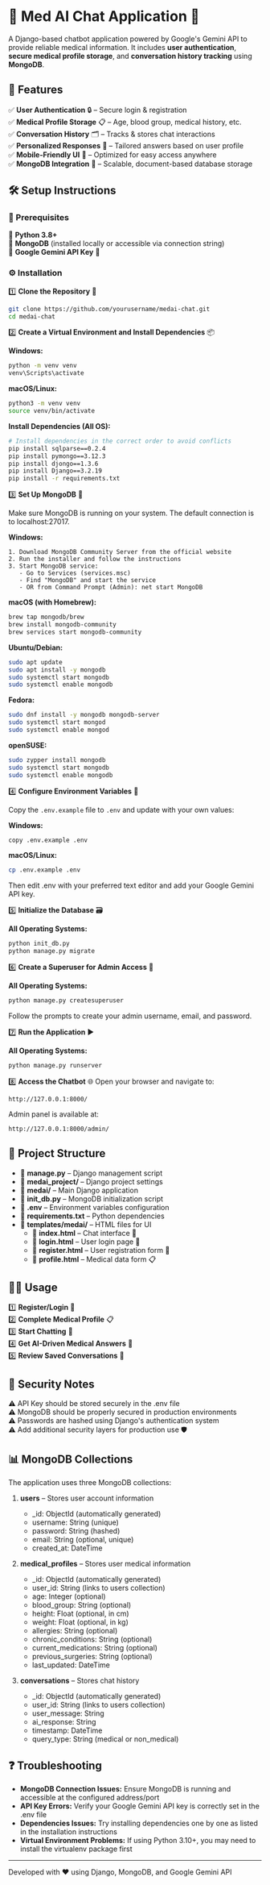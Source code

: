 # 🏥 Med AI Chat Application 💬

A Django-based chatbot application powered by Google's Gemini API to provide reliable medical information. It includes **user authentication**, **secure medical profile storage**, and **conversation history tracking** using **MongoDB**.

## 🚀 Features

✅ **User Authentication** 🔒 – Secure login & registration  
✅ **Medical Profile Storage** 📋 – Age, blood group, medical history, etc.  
✅ **Conversation History** 🗂️ – Tracks & stores chat interactions  
✅ **Personalized Responses** 🎯 – Tailored answers based on user profile  
✅ **Mobile-Friendly UI** 📱 – Optimized for easy access anywhere  
✅ **MongoDB Integration** 🍃 – Scalable, document-based database storage

## 🛠️ Setup Instructions

### 📝 Prerequisites

🔹 **Python 3.8+**  
🔹 **MongoDB** (installed locally or accessible via connection string)  
🔹 **Google Gemini API Key** 🔑  

### ⚙️ Installation

1️⃣ **Clone the Repository** 🔄  
   ```bash
   git clone https://github.com/yourusername/medai-chat.git
   cd medai-chat
   ```

2️⃣ **Create a Virtual Environment and Install Dependencies** 📦

   **Windows:**
   ```bash
   python -m venv venv
   venv\Scripts\activate
   ```

   **macOS/Linux:**
   ```bash
   python3 -m venv venv
   source venv/bin/activate
   ```
   
   **Install Dependencies (All OS):**
   ```bash
   # Install dependencies in the correct order to avoid conflicts
   pip install sqlparse==0.2.4
   pip install pymongo==3.12.3
   pip install djongo==1.3.6
   pip install Django==3.2.19
   pip install -r requirements.txt
   ```

3️⃣ **Set Up MongoDB** 🍃
   
   Make sure MongoDB is running on your system. The default connection is to localhost:27017.
   
   **Windows:**
   ```
   1. Download MongoDB Community Server from the official website
   2. Run the installer and follow the instructions
   3. Start MongoDB service:
      - Go to Services (services.msc)
      - Find "MongoDB" and start the service
      - OR from Command Prompt (Admin): net start MongoDB
   ```
   
   **macOS (with Homebrew):**
   ```bash
   brew tap mongodb/brew
   brew install mongodb-community
   brew services start mongodb-community
   ```
   
   **Ubuntu/Debian:**
   ```bash
   sudo apt update
   sudo apt install -y mongodb
   sudo systemctl start mongodb
   sudo systemctl enable mongodb
   ```

   **Fedora:**
   ```bash
   sudo dnf install -y mongodb mongodb-server
   sudo systemctl start mongod
   sudo systemctl enable mongod
   ```

   **openSUSE:**
   ```bash
   sudo zypper install mongodb
   sudo systemctl start mongodb
   sudo systemctl enable mongodb
   ```

4️⃣ **Configure Environment Variables** 🔐
   
   Copy the `.env.example` file to `.env` and update with your own values:
   
   **Windows:**
   ```bash
   copy .env.example .env
   ```
   
   **macOS/Linux:**
   ```bash
   cp .env.example .env
   ```
   
   Then edit .env with your preferred text editor and add your Google Gemini API key.

5️⃣ **Initialize the Database** 🗃️
   
   **All Operating Systems:**
   ```bash
   python init_db.py
   python manage.py migrate
   ```

6️⃣ **Create a Superuser for Admin Access** 👑
   
   **All Operating Systems:**
   ```bash
   python manage.py createsuperuser
   ```
   Follow the prompts to create your admin username, email, and password.

7️⃣ **Run the Application** ▶️
   
   **All Operating Systems:**
   ```bash
   python manage.py runserver
   ```

8️⃣ **Access the Chatbot** 🌐
   Open your browser and navigate to:
   ```
   http://127.0.0.1:8000/
   ```
   Admin panel is available at:
   ```
   http://127.0.0.1:8000/admin/
   ```

## 📁 Project Structure

- 📂 **manage.py** – Django management script
- 📂 **medai_project/** – Django project settings
- 📂 **medai/** – Main Django application
- 📂 **init_db.py** – MongoDB initialization script
- 📂 **.env** – Environment variables configuration
- 📂 **requirements.txt** – Python dependencies
- 📂 **templates/medai/** – HTML files for UI
  - 🔹 **index.html** – Chat interface 💬
  - 🔹 **login.html** – User login page 🔑
  - 🔹 **register.html** – User registration form 📝
  - 🔹 **profile.html** – Medical data form 📋

## 🏃‍♂️ Usage

1️⃣ **Register/Login** 🔑  
2️⃣ **Complete Medical Profile** 📋  
3️⃣ **Start Chatting** 💬  
4️⃣ **Get AI-Driven Medical Answers** 🤖  
5️⃣ **Review Saved Conversations** 📂  

## 🔐 Security Notes

⚠️ API Key should be stored securely in the .env file  
⚠️ MongoDB should be properly secured in production environments  
⚠️ Passwords are hashed using Django's authentication system  
⚠️ Add additional security layers for production use 🛡️

## 📊 MongoDB Collections

The application uses three MongoDB collections:

1. **users** – Stores user account information
   - _id: ObjectId (automatically generated)
   - username: String (unique)
   - password: String (hashed)
   - email: String (optional, unique)
   - created_at: DateTime

2. **medical_profiles** – Stores user medical information
   - _id: ObjectId (automatically generated)
   - user_id: String (links to users collection)
   - age: Integer (optional)
   - blood_group: String (optional)
   - height: Float (optional, in cm)
   - weight: Float (optional, in kg)
   - allergies: String (optional)
   - chronic_conditions: String (optional)
   - current_medications: String (optional)
   - previous_surgeries: String (optional)
   - last_updated: DateTime

3. **conversations** – Stores chat history
   - _id: ObjectId (automatically generated)
   - user_id: String (links to users collection)
   - user_message: String
   - ai_response: String
   - timestamp: DateTime
   - query_type: String (medical or non_medical)

## ❓ Troubleshooting

- **MongoDB Connection Issues:** Ensure MongoDB is running and accessible at the configured address/port
- **API Key Errors:** Verify your Google Gemini API key is correctly set in the .env file
- **Dependencies Issues:** Try installing dependencies one by one as listed in the installation instructions
- **Virtual Environment Problems:** If using Python 3.10+, you may need to install the virtualenv package first

---

Developed with ❤️ using Django, MongoDB, and Google Gemini API
